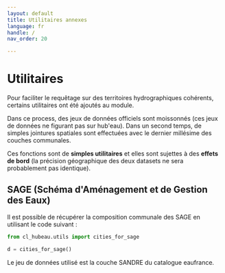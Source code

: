 ```yaml
---
layout: default
title: Utilitaires annexes
language: fr
handle: /
nav_order: 20

---
```


# Utilitaires

Pour faciliter le requêtage sur des territoires hydrographiques cohérents, certains
utilitaires ont été ajoutés au module.

Dans ce process, des jeux de données officiels sont moissonnés (ces jeux de données ne
figurant pas sur hub'eau). Dans un second temps, de simples jointures spatiales sont effectuées
avec le dernier millésime des couches communales.

Ces fonctions sont de **simples utilitaires** et elles sont sujettes à des **effets de bord** 
(la précision géographique des deux datasets ne sera probablement pas identique).

## SAGE (Schéma d'Aménagement et de Gestion des Eaux)

Il est possible de récupérer la composition communale des SAGE en utilisant le code suivant :

```python
from cl_hubeau.utils import cities_for_sage

d = cities_for_sage()
```

Le jeu de données utilisé est la couche SANDRE du catalogue eaufrance.

